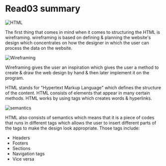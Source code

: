 # Read03 summary
![HTML](https://www.w3.org/html/logo/downloads/HTML5_1Color_Black.png)

The first thing that comes in mind when it comes to structuring the HTML is wireframing. wireframing is based on defining & planning the website's design which concentrates on how the designer in which the user can process the data on the website.

![Wireframing](https://d1dlalugb0z2hd.cloudfront.net/handbooks/agile-handbook/wireframe/01-youtube-wireframe-example.png)

Wireframing gives the user an inspiration which gives the user a method to create & draw the web design by hand & then later implement it on the program.

HTML stands for "Hypertext Markup Language" which defines the structure of the content. HTML consists of elements that appear in many certain methods. HTML works by using tags which creates words & hyperlinks.

![semantics](https://miro.medium.com/max/1000/1*zHJFnu7QF-PgUb8108aLcA.png)

HTML also consists of semantics which means that it is a piece of codes that runs in different tags which allows the user to insert different parts of the tags to make the design look appropriate. Those tags include:
- Headers
- Footers
- Sections
- Navigation tags
- Vice versa
